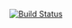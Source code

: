 [![Build Status](https://travis-ci.org/github/nguyentrigiang/laravel-notification.svg)](https://travis-ci.org/github/nguyentrigiang/laravel-notification)

